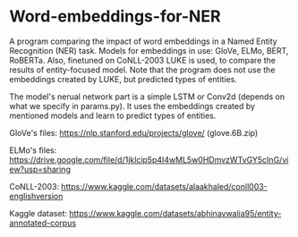 # Word-embeddings-for-NER


A program comparing the impact of word embeddings in a Named Entity Recognition (NER) task.
Models for embeddings in use: GloVe, ELMo, BERT, RoBERTa. 
Also, finetuned on CoNLL-2003 LUKE is used, to compare the results of entity-focused model. Note that the program does not use the embeddings created by LUKE, but predicted types of entities.

The model's nerual network part is a simple LSTM or Conv2d (depends on what we specify in params.py). It uses the embeddings created by mentioned models and learn to predict types of entities. 

GloVe's files: https://nlp.stanford.edu/projects/glove/ (glove.6B.zip)

ELMo's files: https://drive.google.com/file/d/1jklcip5p4I4wML5w0HDmvzWTvGY5cInG/view?usp=sharing

CoNLL-2003: https://www.kaggle.com/datasets/alaakhaled/conll003-englishversion

Kaggle dataset: https://www.kaggle.com/datasets/abhinavwalia95/entity-annotated-corpus
